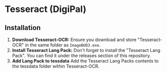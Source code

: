 # Tesseract (DigiPal)

## Installation

1. **Download Tesseract-OCR:** Ensure you download and store "Tesseract-OCR" in the same folder as `ImageBUD3.exe`.
2. **Install Tesseract Lang Pack:** Don't forget to install the "Tesseract Lang Pack". You can find it under the releases section of this repository.
3. **Add Lang Pack to tessdata** Add the Tesseract Lang Packs contents to the tessdata folder within Tesseract-OCR.

